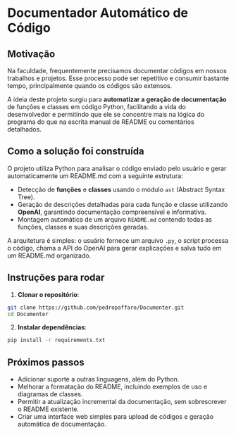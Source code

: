 # Documentador Automático de Código

## Motivação

Na faculdade, frequentemente precisamos documentar códigos em nossos trabalhos e projetos. Esse processo pode ser repetitivo e consumir bastante tempo, principalmente quando os códigos são extensos.

A ideia deste projeto surgiu para **automatizar a geração de documentação** de funções e classes em código Python, facilitando a vida do desenvolvedor e permitindo que ele se concentre mais na lógica do programa do que na escrita manual de README ou comentários detalhados.

## Como a solução foi construída

O projeto utiliza Python para analisar o código enviado pelo usuário e gerar automaticamente um README.md com a seguinte estrutura:

- Detecção de **funções** e **classes** usando o módulo `ast` (Abstract Syntax Tree).
- Geração de descrições detalhadas para cada função e classe utilizando **OpenAI**, garantindo documentação compreensível e informativa.
- Montagem automática de um arquivo `README.md` contendo todas as funções, classes e suas descrições geradas.

A arquitetura é simples: o usuário fornece um arquivo `.py`, o script processa o código, chama a API do OpenAI para gerar explicações e salva tudo em um README.md organizado.

## Instruções para rodar

1. **Clonar o repositório**:

```bash
git clone https://github.com/pedropaffaro/Documenter.git
cd Documenter
```

2. **Instalar dependências**:

```bash
pip install -r requirements.txt
```

## Próximos passos

- Adicionar suporte a outras linguagens, além do Python.
- Melhorar a formatação do README, incluindo exemplos de uso e diagramas de classes.
- Permitir a atualização incremental da documentação, sem sobrescrever o README existente.
- Criar uma interface web simples para upload de códigos e geração automática de documentação.

